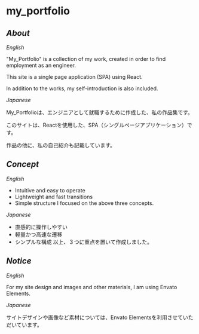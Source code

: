 
# my_portfolio

## *About*

*English*

"My_Portfolio" is a collection of my work, created in order to find employment as an engineer.

This site is a single page application (SPA) using React.

In addition to the works, my self-introduction is also included.

*Japanese*

My_Portfolioは、エンジニアとして就職するために作成した、私の作品集です。

このサイトは、Reactを使用した、SPA（シングルページアプリケーション）です。

作品の他に、私の自己紹介も記載しています。

## *Concept*

*English*
* Intuitive and easy to operate
* Lightweight and fast transitions
* Simple structure
I focused on the above three concepts.

*Japanese*
* 直感的に操作しやすい
* 軽量かつ高速な遷移
* シンプルな構成
以上、３つに重点を置いて作成しました。

## *Notice*
*English*

For my site design and images and other materials, I am using Envato Elements.

*Japanese*

サイトデザインや画像など素材については、Envato Elementsを利用させていただいています。